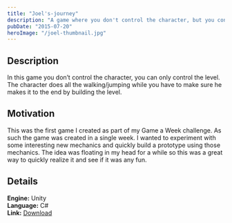 ```yaml
---
title: "Joel's-journey"
description: "A game where you don't control the character, but you control the level. You have to make sure the character reaches the end of the level by placing the right platforms in the right places."
pubDate: "2015-07-20"
heroImage: "/joel-thumbnail.jpg"
---
```


## Description

In this game you don’t control the character, you can only control the level. The character does all the walking/jumping while you have to make sure he makes it to the end by building the level.

## Motivation

This was the first game I created as part of my Game a Week challenge. As such the game was created in a single week. I wanted to experiment with some interesting new mechanics and quickly build a prototype using those mechanics. The idea was floating in my head for a while so this was a great way to quickly realize it and see if it was any fun.

## Details


**Engine:** Unity  
**Language:** C#  
**Link:** [Download](http://gamejolt.com/games/joel-s-journey/81121)
